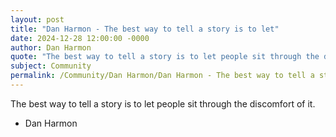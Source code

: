 ```yaml
---
layout: post
title: "Dan Harmon - The best way to tell a story is to let"
date: 2024-12-28 12:00:00 -0000
author: Dan Harmon
quote: "The best way to tell a story is to let people sit through the discomfort of it."
subject: Community
permalink: /Community/Dan Harmon/Dan Harmon - The best way to tell a story is to let
---
```


The best way to tell a story is to let people sit through the discomfort of it.

- Dan Harmon
